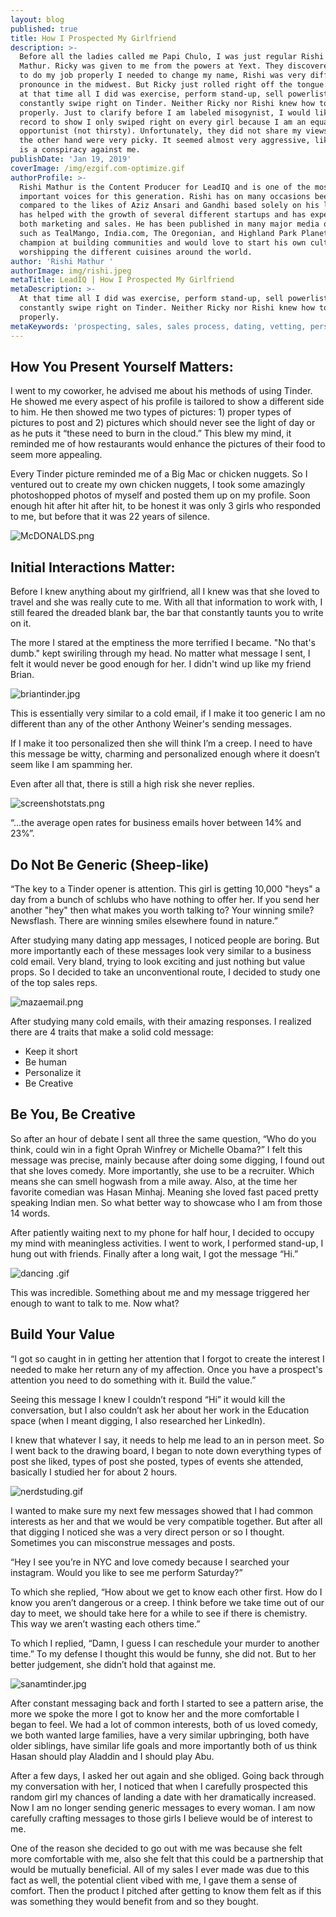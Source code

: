```yaml
---
layout: blog
published: true
title: How I Prospected My Girlfriend
description: >-
  Before all the ladies called me Papi Chulo, I was just regular Rishi “Ricky”
  Mathur. Ricky was given to me from the powers at Yext. They discovered for me
  to do my job properly I needed to change my name, Rishi was very difficult to
  pronounce in the midwest. But Ricky just rolled right off the tongue. Anyway,
  at that time all I did was exercise, perform stand-up, sell powerlistings and
  constantly swipe right on Tinder. Neither Ricky nor Rishi knew how to prospect
  properly. Just to clarify before I am labeled misogynist, I would like the
  record to show I only swiped right on every girl because I am an equal
  opportunist (not thirsty). Unfortunately, they did not share my views, they on
  the other hand were very picky. It seemed almost very aggressive, like there
  is a conspiracy against me.
publishDate: 'Jan 19, 2019'
coverImage: /img/ezgif.com-optimize.gif
authorProfile: >-
  Rishi Mathur is the Content Producer for LeadIQ and is one of the most
  important voices for this generation. Rishi has on many occasions been
  compared to the likes of Aziz Ansari and Gandhi based solely on his looks. He
  has helped with the growth of several different startups and has experience in
  both marketing and sales. He has been published in many major media outlets
  such as TealMango, India.com, The Oregonian, and Highland Park Planet. He is a
  champion at building communities and would love to start his own cult
  worshipping the different cuisines around the world.
author: 'Rishi Mathur '
authorImage: img/rishi.jpeg
metaTitle: LeadIQ | How I Prospected My Girlfriend
metaDescription: >-
  At that time all I did was exercise, perform stand-up, sell powerlistings and
  constantly swipe right on Tinder. Neither Ricky nor Rishi knew how to prospect
  properly.
metaKeywords: 'prospecting, sales, sales process, dating, vetting, personalizaiton'
---
```



## How You Present Yourself Matters: 

I went to my coworker, he advised me about his methods of using Tinder. He showed me every aspect of his profile is tailored to show a different side to him. He then showed me two types of pictures: 1) proper types of pictures to post and 2) pictures which should never see the light of day or as he puts it “these need to burn in the cloud.” This blew my mind, it reminded me of how restaurants would enhance the pictures of their food to seem more appealing. 

Every Tinder picture reminded me of a Big Mac or chicken nuggets. So I ventured out to create my own chicken nuggets, I took some amazingly photoshopped photos of myself and posted them up on my profile. Soon enough hit after hit after hit, to be honest it was only 3 girls who responded to me, but before that it was 22 years of silence.

![McDONALDS.png](img/McDONALDS.png)

## Initial Interactions Matter:

Before I knew anything about my girlfriend, all I knew was that she loved to travel and  she was really cute to me. With all that information to work with, I still feared the dreaded blank bar, the bar that constantly taunts you to write on it. 

The more I stared at the emptiness the more terrified I became. "No that's dumb." kept swiriling through my head. No matter what message I sent, I felt it would never be good enough for her. I didn't wind up like my friend Brian.

![briantinder.jpg](img/briantinder.jpg)


This is essentially very similar to a cold email, if I make it too generic I am no different than any of the other Anthony Weiner's sending messages. 

If I make it too personalized then she will think I’m a creep. I need to have this message be witty, charming and personalized enough where it doesn’t seem like I am spamming her. 

Even after all that, there is still a high risk she never replies.   

![screenshotstats.png](img/screenshotstats.png)

 “...the average open rates for business emails hover between 14% and 23%”. 

## Do Not Be Generic (Sheep-like)

“The key to a Tinder opener is attention. This girl is getting 10,000 "heys" a day from a bunch of schlubs who have nothing to offer her. If you send her another "hey" then what makes you worth talking to? Your winning smile? Newsflash. There are winning smiles elsewhere found in nature.” 

After studying many dating app messages, I noticed people are boring.  But more importantly each of these messages look very similar to a business cold email. Very bland, trying to look exciting and just nothing but value props. So I decided to take an unconventional route, I decided to study one of the top sales reps. 

![mazaemail.png](img/mazaemail.png)

After studying many cold emails, with their amazing responses. I realized there are 4 traits that make a solid cold message:

- Keep it short
- Be human
- Personalize it
- Be Creative

## Be You, Be Creative

So after an hour of debate I sent all three the same question, “Who do you think, could win in a fight Oprah Winfrey or Michelle Obama?” I felt this message was precise, mainly because after doing some digging, I found out that she loves comedy. More importantly, she use to be a recruiter. Which means she can smell hogwash from a mile away. Also, at the time her favorite comedian was Hasan Minhaj. Meaning she loved fast paced pretty speaking Indian men. So what better way to showcase who I am from those 14 words. 

After patiently waiting next to my phone for half hour, I decided to occupy my mind with meaningless activities. I went to work, I performed stand-up, I hung out with friends. Finally after a long wait, I got the message “Hi.”

![dancing .gif](img/dancing%20.gif)

This was incredible. Something about me and my message triggered her enough to want to talk to me. Now what?

## Build Your Value

“I got so caught in in getting her attention that I forgot to create the interest I needed to make her return any of my affection. Once you have a prospect's attention you need to do something with it. Build the value.” 

Seeing this message I knew I couldn’t respond “Hi” it would kill the conversation, but I also couldn’t ask her about her work in the Education space (when I meant digging, I also researched her LinkedIn). 

I knew that whatever I say, it needs to help me lead to an in person meet. So I went back to the drawing board, I began to note down everything types of post she liked, types of post she posted, types of events she attended, basically I studied her for about 2 hours. 

![nerdstuding.gif](img/nerdstuding.gif)

I wanted to make sure my next few messages showed that I had common interests as her and that we would be very compatible together. But after all that digging I noticed she was a very direct person or so I thought. Sometimes you can misconstrue messages and posts. 

“Hey I see you’re in NYC and love comedy because I searched your instagram. Would you like to see me perform Saturday?” 

To which she replied, “How about we get to know each other first. How do I know you aren’t dangerous or a creep. I think before we take time out of our day to meet, we should take here for a while to see if there is chemistry. This way we aren’t wasting each others time.” 

To which I replied, “Damn, I guess I can reschedule your murder to another time.” To my defense I thought this would be funny, she did not. But to her better judgement, she didn’t hold that against me. 

![sanamtinder.jpg](img/sanamtinder.jpg)


After constant messaging back and forth I started to see a pattern arise, the more we spoke the more I got to know her and the more comfortable I began to feel. We had a lot of common interests, both of us loved comedy, we both wanted large families, have a very similar upbringing, both have older siblings, have similar life goals and more importantly both of us think Hasan should play Aladdin and I should play Abu.  

After a few days, I asked her out again and she obliged. Going back through my conversation with her, I noticed that when I carefully prospected this random girl my chances of landing a date with her dramatically increased. Now I am no longer sending generic messages to every woman. I am now carefully crafting messages to those girls I believe would be of interest to me. 

One of the reason she decided to go out with me was because she felt more comfortable with me, also she felt that this could be a partnership that would be mutually beneficial. All of my sales I ever made was due to this fact as well, the potential client vibed with me, I gave them a sense of comfort. Then the product I pitched after getting to know them felt as if this was something they would benefit from and so they bought.

